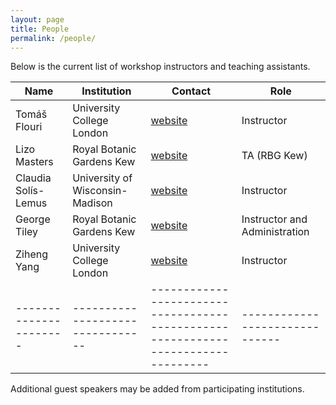 ```yaml
---
layout: page
title: People
permalink: /people/
---
```


Below is the current list of workshop instructors and teaching assistants.

| Name                 | Institution                    | Contact                                                                         | Role                         |
|----------------------|--------------------------------|---------------------------------------------------------------------------------|------------------------------|
| Tomáš Flouri         | University College London      | [website](https://www.ucl.ac.uk/biosciences/people/dr-thomas-flouris)           | Instructor                   |
| Lizo Masters         | Royal Botanic Gardens Kew      | [website](https://www.kew.org/science/our-science/people/lizo-masters)          | TA (RBG Kew)                 |
| Claudia Solís-Lemus  | University of Wisconsin-Madison| [website](https://solislemuslab.github.io/)                                     | Instructor                   |
| George Tiley         | Royal Botanic Gardens Kew      | [website](https://gtiley.github.io/)                                            | Instructor and Administration| 
| Ziheng Yang          | University College London      | [website](http://abacus.gene.ucl.ac.uk/)                                        | Instructor                   |
|----------------------|--------------------------------|---------------------------------------------------------------------------------|------------------------------|


Additional guest speakers may be added from participating institutions.